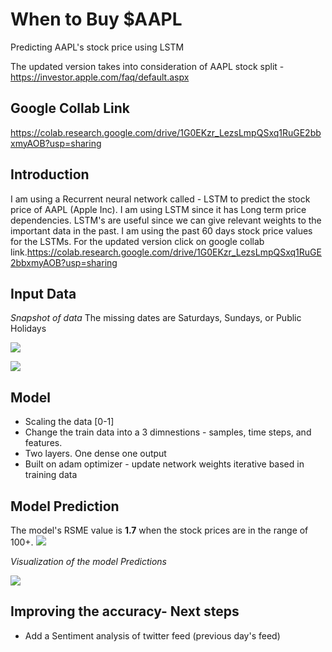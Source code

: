 # When to Buy $AAPL
Predicting AAPL's stock price using LSTM

The updated version takes into consideration of AAPL stock split - https://investor.apple.com/faq/default.aspx

## Google Collab Link
https://colab.research.google.com/drive/1G0EKzr_LezsLmpQSxq1RuGE2bbxmyAOB?usp=sharing

## Introduction
I am using a Recurrent neural network called - LSTM to predict the stock price of AAPL (Apple Inc).
I am using LSTM since it has Long term price dependencies.
LSTM's are useful since we can give relevant weights to the important data in the past.
I am using the past 60 days stock price values for the LSTMs.
For the updated version click on google collab link.https://colab.research.google.com/drive/1G0EKzr_LezsLmpQSxq1RuGE2bbxmyAOB?usp=sharing

## Input Data
*Snapshot of data*
The missing dates are Saturdays, Sundays, or Public Holidays

![](Screenshots/Image1.png)

![](Screenshots/Image2.png)

## Model
- Scaling the data [0-1]
- Change the train data into a 3 dimnestions - samples, time steps, and features.
- Two layers. One dense one output
- Built on adam optimizer -  update network weights iterative based in training data

## Model Prediction

The model's RSME value is **1.7** when the stock prices are in the range of 100+.
![](Screenshots/Image3.png)

*Visualization of the model Predictions*

![](Screenshots/Image4.png)



## Improving the accuracy- Next steps

- Add a Sentiment analysis of twitter feed (previous day's feed)

